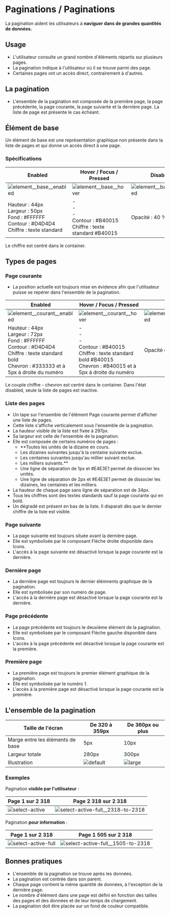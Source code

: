# Paginations / Paginations

La pagination aident les utilisateurs à **naviguer dans de grandes quantités de données.**

## Usage

- L'utilisateur consulte un grand nombre d'éléments répartis sur plusieurs pages.
- La pagination indique à l'utilisateur où il se trouve parmi des page.
- Certaines pages ont un accès direct, contrairement à d'autres.

## La pagination
- L'ensemble de la pagination est composée de la première page, la page précédente, la page courante, la page suivante et la dernière page. La liste de page est présente le cas échéant.

## Élément de base

Un élément de base est une représentation graphique non présente dans la liste de pages et qui donne un accès direct à une page.

### Spécifications

Enabled | Hover / Focus / Pressed | Disabled
------------ | ------------- | ------------- |
![element__base__enabled](design/element__base__enabled.png) | ![element__base__hover](design/element__base__hover.png) | ![element__base__disabled](design/element__base__disabled.png)
Hauteur : 44px  <br> Largeur : 50px <br> Fond : #FFFFFF  <br> Contour : #D4D4D4 <br> Chiffre : texte standard | -  <br> - <br> - <br> Contour : #B40015 <br> Chiffre : texte standard #B40015 | Opacité : 40 %

Le chiffre est centré dans le container.

## Types de pages

### Page courante

- La position actuelle est toujours mise en évidence afin que l'utilisateur puisse se repérer dans l'ensemble de la pagination.

Enabled | Hover / Focus / Pressed | Disabled
------------ | ------------- | ------------- |
![element__courant__enabled](design/element__courant__enabled.png) | ![element__courant__hover](design/element__courant__hover.png) | ![element__courant__disabled](design/element__courant__disabled.png)
Hauteur : 44px  <br> Largeur : 72px <br> Fond : #FFFFFF  <br> Contour : #D4D4D4 <br> Chiffre : texte standard bold <br> Chevron : #333333 et à 5px à droite du numéro | -  <br> - <br> -  <br> Contour : #B40015 <br> Chiffre : texte standard bold #B40015 <br> Chevron : #B40015 et à 5px à droite du numéro | Opacité du chevron : 40 %

Le couple chiffre - chevron est centré dans le container.
Dans l'état disabled, seule la liste de pages est inactive.

### Liste des pages

- Un tape sur l'ensemble de l'élément Page courante permet d'afficher une liste de pages.
- Cette liste s'affiche verticalement sous l'ensemble de la pagination.
- La hauteur visible de la liste est fixée à 297px.
- Sa largeur est celle de l'ensemble de la pagination.
- Elle est composée de certains numéros de pages :
  - **Toutes les unités de la dizaine en cours.
  - Les dizaines suivantes jusqu'à la centaine suivante exclue.
  - Les centaines suivantes jusqu'au millier suivant exclue.
  - Les milliers suivants.**
  - Une ligne de séparation de 1px et #E4E3E1 permet de dissocier les unités.
  - Une ligne de séparation de 2px et #E4E3E1 permet de dissocier les dizaines, les centaines et les milliers.
- La hauteur de chaque page sans ligne de séparation est de 34px.
- Tous les chiffres sont des textes standards sauf la page courante qui en bold.
- Un dégradé est présent en bas de la liste. Il disparait dès que le dernier chiffre de la liste est visible.


### Page suivante

- La page suivante est toujours située avant la dernière page.
- Elle est symbolisée par le composant Flèche droite disponible dans Icons.
- L'accès à la page suivante est désactivé lorsque la page courante est la dernière.

### Dernière page

- La dernière page est toujours le dernier élémnents graphique de la pagination.
- Elle est symbolisée par son numéro de page.
- L'accès à la dernière page est désactivé lorsque la page courante est la dernière.

### Page précédente

- La page précédente est toujours le deuxième élément de la pagination.
- Elle est symbolisée par le composant Flèche gauche disponible dans Icons.
- L'accès à la page précédente est désactivé lorsque la page courante est la première.

### Première page

- La première page est toujours le premier élément graphique de la pagination.
- Elle est symbolisée par le numéro 1.
- L'accès à la première page est désactivé lorsque la page courante est la première.

## L'ensemble de la pagination

Taille de l'écran | De 320 à 359px | De 360px ou plus
------------ | ------------- |------------- |
Marge entre les éléments de base | 5px | 10px |
Largeur totale | 280px | 300px |
Illustration | ![default](design/default.png) |![large](design/large.png)

### Exemples

Pagination **visible par l'utilisateur** :

Page 1 sur 2 318 | Page 2 318 sur 2 318
------------- | ------------- |
![select-active](design/select-active.png)| ![select-active-full__2318-to-2318](design/select-active-full__2318-to-2318.png)


 Pagination **pour information** :

Page 1 sur 2 318 | Page 1 505 sur 2 318
------------- | ------------- |
  ![select-active-full](design/select-active-full.png) |  ![select-active-full__1505-to-2318](design/select-active-full__1505-to-2318.png)

## Bonnes pratiques

- L'ensemble de la pagination se trouve après les données.
- La pagination est centrée dans son parent.
- Chaque page contient la même quantité de données, à l'exception de la dernière page.
- Le nombre d'élément dans une page est défini en fonction des tailles des pages et des données et de leur temps de chargement.
- La pagination doit être placée sur un fond de couleur compatible.
